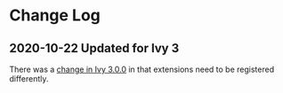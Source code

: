 # Change Log

## 2020-10-22 Updated for Ivy 3

There was a [change in Ivy 3.0.0](http://dmulholl.com/docs/ivy/dev/changelog.html#id-3-0-0) in that extensions need to be registered differently.